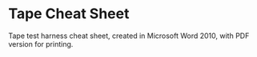 # Tape Cheat Sheet

Tape test harness cheat sheet, created in Microsoft Word 2010, with PDF version for printing.
